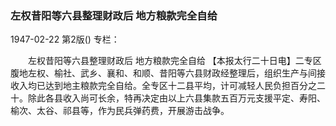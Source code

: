 ### 左权昔阳等六县整理财政后  地方粮款完全自给

1947-02-22
第2版()
专栏：

　　左权昔阳等六县整理财政后
    地方粮款完全自给
    【本报太行二十日电】二专区腹地左权、榆社、武乡、襄和、和顺、昔阳等六县财政经整理后，组织生产与间接收入均已达到地主粮款完全自给。全专区十二县平均，计可减轻人民负担百分之二十。除此各县收入尚可长余，特再决定由以上六县集款五百万元支援平定、寿阳、榆次、太谷、祁县等，作为民兵弹药费，开展游击战争。

